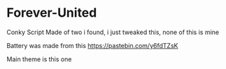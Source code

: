 # Forever-United
Conky Script Made of two i found, i just tweaked this, none of this is mine

Battery was made from this 
https://pastebin.com/y6fdTZsK

Main theme is this one 

